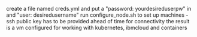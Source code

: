 create a file named creds.yml and put a "password: yourdesireduserpw" in and "user: desiredusername"
run configure_node.sh to set up machines - ssh public key has to be provided ahead of time for connectivity
the result is a vm configured for working with kubernetes, ibmcloud and containers
